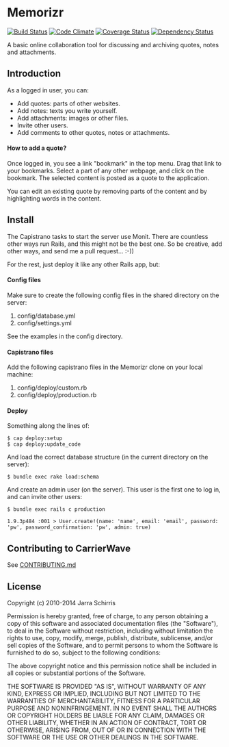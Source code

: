 # Memorizr

[![Build Status](https://travis-ci.org/suhrawardi/memorizr.png?branch=master)](https://travis-ci.org/suhrawardi/memorizr) [![Code Climate](https://codeclimate.com/github/suhrawardi/memorizr.png)](https://codeclimate.com/github/suhrawardi/memorizr) [![Coverage Status](https://coveralls.io/repos/suhrawardi/memorizr/badge.png)](https://coveralls.io/r/suhrawardi/memorizr) [![Dependency Status](https://gemnasium.com/suhrawardi/memorizr.png)](https://gemnasium.com/suhrawardi/memorizr)

A basic online collaboration tool for discussing and archiving quotes, notes and attachments.

## Introduction

As a logged in user, you can:

* Add quotes: parts of other websites.
* Add notes: texts you write yourself.
* Add attachments: images or other files.
* Invite other users.
* Add comments to other quotes, notes or attachments.

#### How to add a quote?

Once logged in, you see a link "bookmark" in the top menu. Drag that link to your bookmarks. Select a part of any other webpage, and click on the bookmark. The selected content is posted as a quote to the application.

You can edit an existing quote by removing parts of the content and by highlighting words in the content.

## Install

The Capistrano tasks to start the server use Monit. There are countless other ways run Rails, and this might not be the best one. So be creative, add other ways, and send me a pull request... :-))

For the rest, just deploy it like any other Rails app, but:

#### Config files

Make sure to create the following config files in the shared directory on the server:

  1. config/database.yml
  2. config/settings.yml

See the examples in the config directory.

#### Capistrano files

Add the following capistrano files in the Memorizr clone on your local machine:

  1. config/deploy/custom.rb
  2. config/deploy/production.rb

#### Deploy

Something along the lines of:

    $ cap deploy:setup
    $ cap deploy:update_code

And load the correct database structure (in the current directory on the server):

    $ bundle exec rake load:schema

And create an admin user (on the server). This user is the first one to log in, and can invite other users:

    $ bundle exec rails c production

    1.9.3p484 :001 > User.create!(name: 'name', email: 'email', password: 'pw', password_confirmation: 'pw', admin: true)

## Contributing to CarrierWave

See [CONTRIBUTING.md](https://github.com/suhrawardi/memorizr/blob/master/CONTRIBUTING.md)

## License

Copyright (c) 2010-2014 Jarra Schirris

Permission is hereby granted, free of charge, to any person obtaining
a copy of this software and associated documentation files (the
"Software"), to deal in the Software without restriction, including
without limitation the rights to use, copy, modify, merge, publish,
distribute, sublicense, and/or sell copies of the Software, and to
permit persons to whom the Software is furnished to do so, subject to
the following conditions:

The above copyright notice and this permission notice shall be
included in all copies or substantial portions of the Software.

THE SOFTWARE IS PROVIDED "AS IS", WITHOUT WARRANTY OF ANY KIND,
EXPRESS OR IMPLIED, INCLUDING BUT NOT LIMITED TO THE WARRANTIES OF
MERCHANTABILITY, FITNESS FOR A PARTICULAR PURPOSE AND
NONINFRINGEMENT. IN NO EVENT SHALL THE AUTHORS OR COPYRIGHT HOLDERS BE
LIABLE FOR ANY CLAIM, DAMAGES OR OTHER LIABILITY, WHETHER IN AN ACTION
OF CONTRACT, TORT OR OTHERWISE, ARISING FROM, OUT OF OR IN CONNECTION
WITH THE SOFTWARE OR THE USE OR OTHER DEALINGS IN THE SOFTWARE.

